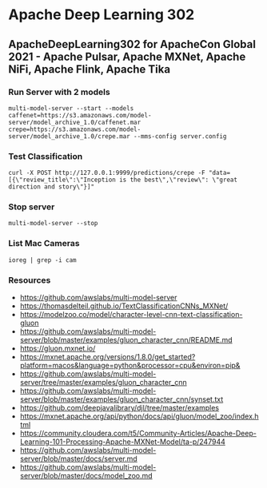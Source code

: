 # Apache Deep Learning 302

## ApacheDeepLearning302 for ApacheCon Global 2021 - Apache Pulsar, Apache MXNet, Apache NiFi, Apache Flink, Apache Tika



### Run Server with 2 models

```
multi-model-server --start --models caffenet=https://s3.amazonaws.com/model-server/model_archive_1.0/caffenet.mar crepe=https://s3.amazonaws.com/model-server/model_archive_1.0/crepe.mar --mms-config server.config
```

### Test Classification

```
curl -X POST http://127.0.0.1:9999/predictions/crepe -F "data=[{\"review_title\":\"Inception is the best\",\"review\": \"great direction and story\"}]"
```

### Stop server

```
multi-model-server --stop
```

### List Mac Cameras

```
ioreg | grep -i cam
```

### Resources

* https://github.com/awslabs/multi-model-server
* https://thomasdelteil.github.io/TextClassificationCNNs_MXNet/
* https://modelzoo.co/model/character-level-cnn-text-classification-gluon
* https://github.com/awslabs/multi-model-server/blob/master/examples/gluon_character_cnn/README.md
* https://gluon.mxnet.io/
* https://mxnet.apache.org/versions/1.8.0/get_started?platform=macos&language=python&processor=cpu&environ=pip&
* https://github.com/awslabs/multi-model-server/tree/master/examples/gluon_character_cnn
* https://github.com/awslabs/multi-model-server/blob/master/examples/gluon_character_cnn/synset.txt
* https://github.com/deepjavalibrary/djl/tree/master/examples
* https://mxnet.apache.org/api/python/docs/api/gluon/model_zoo/index.html
* https://community.cloudera.com/t5/Community-Articles/Apache-Deep-Learning-101-Processing-Apache-MXNet-Model/ta-p/247944
* https://github.com/awslabs/multi-model-server/blob/master/docs/server.md  
* https://github.com/awslabs/multi-model-server/blob/master/docs/model_zoo.md 
